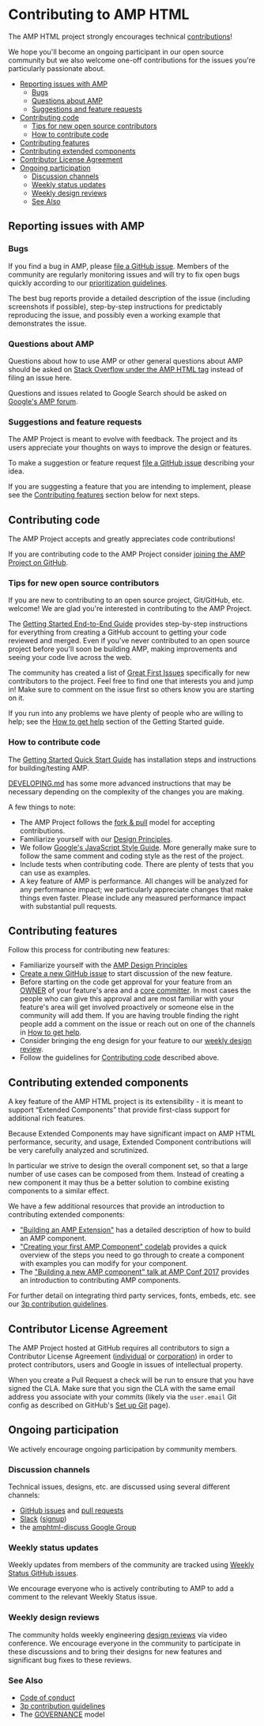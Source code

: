 # Contributing to AMP HTML

The AMP HTML project strongly encourages technical [contributions](https://www.ampproject.org/contribute/)!

We hope you'll become an ongoing participant in our open source community but we also welcome one-off contributions for the issues you're particularly passionate about.

- [Reporting issues with AMP](#reporting-issues-with-amp)
  * [Bugs](#bugs)
  * [Questions about AMP](#questions-about-amp)
  * [Suggestions and feature requests](#suggestions-and-feature-requests)
- [Contributing code](#contributing-code)
  * [Tips for new open source contributors](#tips-for-new-open-source-contributors)
  * [How to contribute code](#how-to-contribute-code)
- [Contributing features](#contributing-features)
- [Contributing extended components](#contributing-extended-components)
- [Contributor License Agreement](#contributor-license-agreement)
- [Ongoing participation](#ongoing-participation)
  * [Discussion channels](#discussion-channels)
  * [Weekly status updates](#weekly-status-updates)
  * [Weekly design reviews](#weekly-design-reviews)
  * [See Also](#see-also)

## Reporting issues with AMP

### Bugs

If you find a bug in AMP, please [file a GitHub issue](https://github.com/ampproject/amphtml/issues/new).  Members of the community are regularly monitoring issues and will try to fix open bugs quickly according to our [prioritization guidelines](https://github.com/ampproject/amphtml/blob/master/contributing/issue-priorities.md).

The best bug reports provide a detailed description of the issue (including screenshots if possible), step-by-step instructions for predictably reproducing the issue, and possibly even a working example that demonstrates the issue.

### Questions about AMP

Questions about how to use AMP or other general questions about AMP should be asked on [Stack Overflow under the AMP HTML tag](http://stackoverflow.com/questions/tagged/amp-html) instead of filing an issue here.

Questions and issues related to Google Search should be asked on [Google's AMP forum](https://goo.gl/utQ1KZ).

### Suggestions and feature requests

The AMP Project is meant to evolve with feedback.  The project and its users appreciate your thoughts on ways to improve the design or features.

To make a suggestion or feature request [file a GitHub issue](https://github.com/ampproject/amphtml/issues/new) describing your idea.

If you are suggesting a feature that you are intending to implement, please see the [Contributing features](#contributing-features) section below for next steps.

## Contributing code

The AMP Project accepts and greatly appreciates code contributions!

If you are contributing code to the AMP Project consider [joining the AMP Project on GitHub](https://goo.gl/forms/T65peVtfQfEoDWeD3).

### Tips for new open source contributors

If you are new to contributing to an open source project, Git/GitHub, etc. welcome!  We are glad you're interested in contributing to the AMP Project.

The [Getting Started End-to-End Guide](contributing/getting-started-e2e.md) provides step-by-step instructions for everything from creating a GitHub account to getting your code reviewed and merged.  Even if you've never contributed to an open source project before you'll soon be building AMP, making improvements and seeing your code live across the web.

The community has created a list of [Great First Issues](https://github.com/ampproject/amphtml/labels/Great%20First%20Issue) specifically for new contributors to the project.  Feel free to find one that interests you and jump in!  Make sure to comment on the issue first so others know you are starting on it.

If you run into any problems we have plenty of people who are willing to help; see the [How to get help](contributing/getting-started-e2e.md#how-to-get-help) section of the Getting Started guide.

### How to contribute code

The [Getting Started Quick Start Guide](contributing/getting-started-quick.md) has installation steps and instructions for building/testing AMP.

[DEVELOPING.md](contributing/DEVELOPING.md) has some more advanced instructions that may be necessary depending on the complexity of the changes you are making.

A few things to note:

* The AMP Project follows the [fork & pull](https://help.github.com/articles/using-pull-requests/#fork--pull) model for accepting contributions.
* Familiarize yourself with our [Design Principles](contributing/DESIGN_PRINCIPLES.md).
* We follow [Google's JavaScript Style Guide](https://google.github.io/styleguide/jsguide.html).  More generally make sure to follow the same comment and coding style as the rest of the project.
* Include tests when contributing code.  There are plenty of tests that you can use as examples.
* A key feature of AMP is performance.  All changes will be analyzed for any performance impact; we particularly appreciate changes that make things even faster.  Please include any measured performance impact with substantial pull requests.

## Contributing features

Follow this process for contributing new features:
* Familiarize yourself with the [AMP Design Principles](contributing/DESIGN_PRINCIPLES.md)
* [Create a new GitHub issue](https://github.com/ampproject/amphtml/issues/new) to start discussion of the new feature.
* Before starting on the code get approval for your feature from an [OWNER](https://github.com/ampproject/amphtml/search?utf8=%E2%9C%93&q=filename%3AOWNERS.yaml&type=Code) of your feature's area and a [core committer](https://github.com/ampproject/amphtml/blob/master/GOVERNANCE.md#core-committers).  In most cases the people who can give this approval and are most familiar with your feature's area will get involved proactively or someone else in the community will add them.  If you are having trouble finding the right people add a comment on the issue or reach out on one of the channels in [How to get help](contributing/getting-started-e2e.md#how-to-get-help).
* Consider bringing the eng design for your feature to our [weekly design review](#weekly-design-review).
* Follow the guidelines for [Contributing code](#contributing-code) described above.

## Contributing extended components

A key feature of the AMP HTML project is its extensibility - it is meant to support “Extended Components” that provide first-class support for additional rich features.

Because Extended Components may have significant impact on AMP HTML performance, security, and usage, Extended Component contributions will be very carefully analyzed and scrutinized.

In particular we strive to design the overall component set, so that a large number of use cases can be composed from them. Instead of creating a new component it may thus be a better solution to combine existing components to a similar effect.

We have a few additional resources that provide an introduction to contributing extended components:
* ["Building an AMP Extension"](https://docs.google.com/document/d/19o7eDta6oqPGF4RQ17LvZ9CHVQN53whN-mCIeIMM8Qk/edit) has a detailed description of how to build an AMP component.
* ["Creating your first AMP Component" codelab](https://codelabs.developers.google.com/codelabs/creating-your-first-amp-component/#0) provides a quick overview of the steps you need to go through to create a component with examples you can modify for your component.
* The ["Building a new AMP component" talk at AMP Conf 2017](https://youtu.be/FJEhQFNKeaQ?list=PLXTOW_XMsIDTDXYO-NAi2OpEH0zyguvqX) provides an introduction to contributing AMP components.

For further detail on integrating third party services, fonts, embeds, etc. see our [3p contribution guidelines](https://github.com/ampproject/amphtml/tree/master/3p).

## Contributor License Agreement

The AMP Project hosted at GitHub requires all contributors to sign a Contributor License Agreement ([individual](https://developers.google.com/open-source/cla/individual) or [corporation](https://developers.google.com/open-source/cla/corporate)) in order to protect contributors, users and Google in issues of intellectual property.

When you create a Pull Request a check will be run to ensure that you have signed the CLA.  Make sure that you sign the CLA with the same email address you associate with your commits (likely via the `user.email` Git config as described on GitHub's [Set up Git](https://help.github.com/articles/set-up-git/) page).

## Ongoing participation

We actively encourage ongoing participation by community members.

### Discussion channels

Technical issues, designs, etc. are discussed using several different channels:

- [GitHub issues](https://github.com/ampproject/amphtml/issues) and [pull requests](https://github.com/ampproject/amphtml/pulls)
- [Slack](https://amphtml.slack.com) ([signup](https://docs.google.com/forms/d/1wAE8w3K5preZnBkRk-MD1QkX8FmlRDxd_vs4bFSeJlQ/viewform?fbzx=4406980310789882877))
- the [amphtml-discuss Google Group](https://groups.google.com/forum/#!forum/amphtml-discuss)

### Weekly status updates

Weekly updates from members of the community are tracked using [Weekly Status GitHub issues](https://github.com/ampproject/amphtml/issues?q=label%3A%22Type%3A+Weekly+Status%22).

We encourage everyone who is actively contributing to AMP to add a comment to the relevant Weekly Status issue.

### Weekly design reviews

The community holds weekly engineering [design reviews](./contributing/design-reviews.md) via video conference.  We encourage everyone in the community to participate in these discussions and to bring their designs for new features and significant bug fixes to these reviews.

### See Also

* [Code of conduct](CODE_OF_CONDUCT.md)
* [3p contribution guidelines](https://github.com/ampproject/amphtml/tree/master/3p)
* The [GOVERNANCE](GOVERNANCE.md) model
